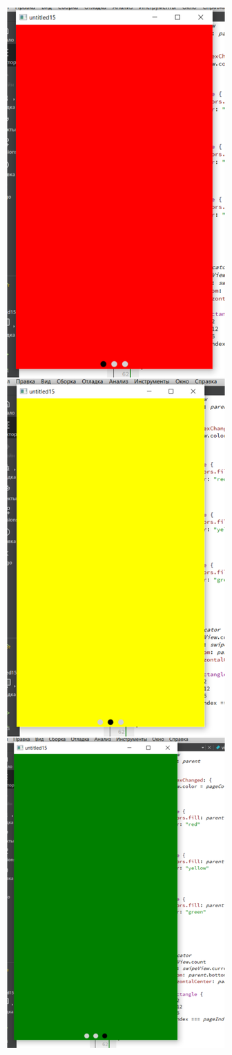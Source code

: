![Screenshot](https://github.com/Mishanya666/qml/blob/main/qml_8/2024-12-17_09-46-25.png)
![Screenshot](https://github.com/Mishanya666/qml/blob/main/qml_8/2024-12-17_09-46-41.png)
![Screenshot](https://github.com/Mishanya666/qml/blob/main/qml_8/2024-12-17_09-46-44.png)
